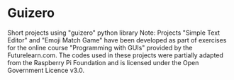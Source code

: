 # Guizero
Short projects using "guizero" python library
Note: Projects "Simple Text Editor" and "Emoji Match Game" have been developed as part of exercises for the online course "Programming with GUIs" provided by the Futurelearn.com. The codes used in these projects were partially adapted from the Raspberry Pi Foundation and is licensed under the Open Government Licence v3.0.
